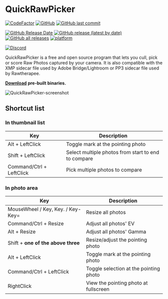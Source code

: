 # QuickRawPicker


[![CodeFactor](https://www.codefactor.io/repository/github/qdwang/quickrawpicker/badge)](https://www.codefactor.io/repository/github/qdwang/quickrawpicker)
[![GitHub](https://img.shields.io/badge/license-LGPL--2.1-yellow)](./LICENSE)
[![GitHub last commit](https://img.shields.io/github/last-commit/qdwang/QuickRawPicker)](#)

[![GitHub Release Date](https://img.shields.io/github/release-date/qdwang/QuickRawPicker)](https://github.com/qdwang/QuickRawPicker/releases)
[![GitHub release (latest by date)](https://img.shields.io/github/v/release/qdwang/QuickRawPicker)](https://github.com/qdwang/QuickRawPicker/releases)
[![GitHub all releases](https://img.shields.io/github/downloads/qdwang/QuickRawPicker/total)](https://github.com/qdwang/QuickRawPicker/releases)
[![platform](https://img.shields.io/badge/platform-win64%20%2F%20linux64%20%2F%20macOS%20universal-green)](#)

[![Discord](https://img.shields.io/discord/856151439053946940?color=%23ea0&label=discord%20support)](https://discord.com/channels/856151439053946940)

QuickRawPicker is a free and open source program that lets you cull, pick or score Raw Photos captured by your camera. It is also compatible with the XMP sidecar file used by Adobe Bridge/Lightroom or PP3 sidecar file used by Rawtherapee.

**[Download](https://github.com/qdwang/QuickRawPicker/releases/latest) pre-built binaries.**

![QuickRawPicker-screenshot](https://user-images.githubusercontent.com/403616/122661158-f258e880-d1b9-11eb-9be0-6eb7c0e0175b.jpg)

## Shortcut list

### In thumbnail list
|Key|Description|
|---|-----------|
|Alt + LeftClick|Toggle mark at the pointing photo|
|Shift + LeftClick|Select multiple photos from start to end to compare|
|Command/Ctrl + LeftClick|Pick multiple photos to compare|

### In photo area
|Key|Description|
|---|-----------|
|MouseWheel / Key, Key. / Key- Key=|Resize all photos|
|Command/Ctrl + Resize|Adjust all photos' EV|
|Alt + Resize|Adjust all photos' Gamma|
|Shift + **one of the above three**|Resize/adjust the pointing photo|
|Alt + LeftClick|Toggle mark at the pointing photo|
|Command/Ctrl + LeftClick|Toggle selection at the pointing photo|
|RightClick|View the pointing photo at fullscreen|
